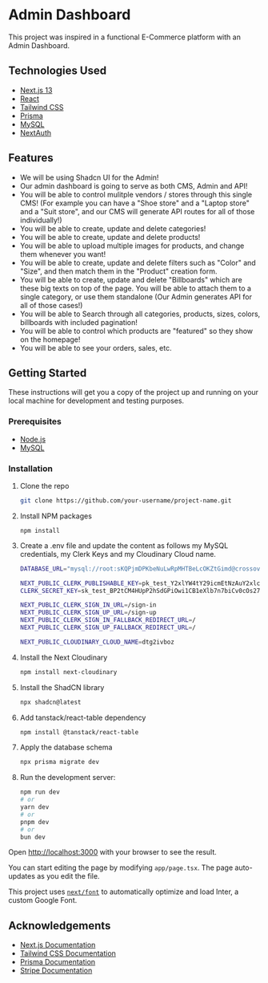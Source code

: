 # Admin Dashboard

This project was inspired in a functional E-Commerce platform with an Admin Dashboard.

## Technologies Used

- [Next.js 13](https://nextjs.org/)
- [React](https://reactjs.org/)
- [Tailwind CSS](https://tailwindcss.com/)
- [Prisma](https://www.prisma.io/)
- [MySQL](https://www.mysql.com/)
- [NextAuth](https://next-auth.js.org/)

## Features

- We will be using Shadcn UI for the Admin!
- Our admin dashboard is going to serve as both CMS, Admin and API!
- You will be able to control mulitple vendors / stores through this single CMS! (For example you can have a "Shoe store" and a "Laptop store" and a "Suit store", and our CMS will generate API routes for all of those individually!)
- You will be able to create, update and delete categories!
- You will be able to create, update and delete products!
- You will be able to upload multiple images for products, and change them whenever you want!
- You will be able to create, update and delete filters such as "Color" and "Size", and then match them in the "Product" creation form.
- You will be able to create, update and delete "Billboards" which are these big texts on top of the page. You will be able to attach them to a single category, or use them standalone (Our Admin generates API for all of those cases!)
- You will be able to Search through all categories, products, sizes, colors, billboards with included pagination!
- You will be able to control which products are "featured" so they show on the homepage!
- You will be able to see your orders, sales, etc.

## Getting Started

These instructions will get you a copy of the project up and running on your local machine for development and testing purposes.

### Prerequisites

- [Node.js](https://nodejs.org/)
- [MySQL](https://www.mysql.com/)

### Installation

1. Clone the repo
   ```sh
   git clone https://github.com/your-username/project-name.git
   ```
2. Install NPM packages

   ```
   npm install
   ```

3. Create a .env file and update the content as follows my MySQL credentials, my Clerk Keys and my Cloudinary Cloud name.

   ```bash
   DATABASE_URL="mysql://root:sKQPjmDPKbeNuLwRpMHTBeLcOKZtGimd@crossover.proxy.rlwy.net:27811/railway"

   NEXT_PUBLIC_CLERK_PUBLISHABLE_KEY=pk_test_Y2xlYW4tY29icmEtNzAuY2xlcmsuYWNjb3VudHMuZGV2JA
   CLERK_SECRET_KEY=sk_test_BP2tCM4HUpP2hSdGPiOwi1CB1eXlb7n7biCv0cOs27

   NEXT_PUBLIC_CLERK_SIGN_IN_URL=/sign-in
   NEXT_PUBLIC_CLERK_SIGN_UP_URL=/sign-up
   NEXT_PUBLIC_CLERK_SIGN_IN_FALLBACK_REDIRECT_URL=/
   NEXT_PUBLIC_CLERK_SIGN_UP_FALLBACK_REDIRECT_URL=/

   NEXT_PUBLIC_CLOUDINARY_CLOUD_NAME=dtg2ivboz
   ```

4. Install the Next Cloudinary

   ```bash
   npm install next-cloudinary
   ```

5. Install the ShadCN library

   ```bash
   npx shadcn@latest
   ```

6. Add tanstack/react-table dependency

   ```bash
   npm install @tanstack/react-table
   ```

7. Apply the database schema

   ```bash
   npx prisma migrate dev
   ```

8. Run the development server:
   ```bash
   npm run dev
   # or
   yarn dev
   # or
   pnpm dev
   # or
   bun dev
   ```

Open [http://localhost:3000](http://localhost:3000) with your browser to see the result.

You can start editing the page by modifying `app/page.tsx`. The page auto-updates as you edit the file.

This project uses [`next/font`](https://nextjs.org/docs/basic-features/font-optimization) to automatically optimize and load Inter, a custom Google Font.

## Acknowledgements

- [Next.js Documentation](https://nextjs.org/docs)
- [Tailwind CSS Documentation](https://tailwindcss.com/docs)
- [Prisma Documentation](https://www.prisma.io/docs/)
- [Stripe Documentation](https://stripe.com/docs)
